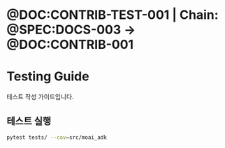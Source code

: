 # @DOC:CONTRIB-TEST-001 | Chain: @SPEC:DOCS-003 -> @DOC:CONTRIB-001

# Testing Guide

테스트 작성 가이드입니다.

## 테스트 실행

```bash
pytest tests/ --cov=src/moai_adk
```

